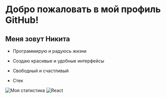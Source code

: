 # Добро пожаловать в мой профиль GitHub!
## Меня зовут Никита

* Программирую и радуюсь жизни
* Создаю красивые и удобные интерфейсы
* Свободный и счастливый 

* Стек

![Моя статистика](https://github-readme-stats.vercel.app/api?username=nsotnikov16&show_icons=true)
	![React](https://img.shields.io/badge/react-%2320232a.svg?style=for-the-badge&logo=react&logoColor=%2361DAFB)
